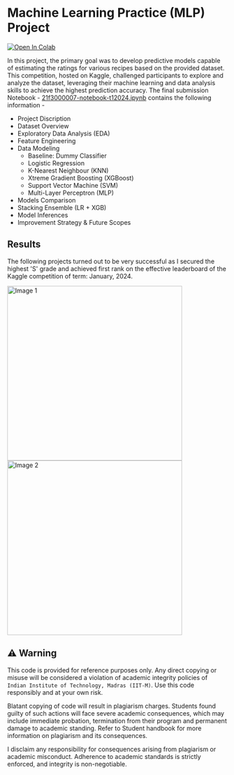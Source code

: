 # Machine Learning Practice (MLP) Project
[![Open In Colab](https://colab.research.google.com/assets/colab-badge.svg)](https://colab.research.google.com/drive/10Mxd9S36BOADXVv4WcqpmeBv32qAVQmM)

In this project, the primary goal was to develop predictive models capable of estimating the ratings for various recipes based on the provided dataset. This competition, hosted on Kaggle, challenged participants to explore and analyze the dataset, leveraging their machine learning and data analysis skills to achieve the highest prediction accuracy. The final submission Notebook - [21f3000007-notebook-t12024.ipynb](https://github.com/tushar-mahalya/IITM-Capstone-Projects/blob/root/Machine%20Learning%20Practice%20(MLP)%20Project/21f3000007-notebook-t12024.ipynb) contains the following information -
- Project Discription
- Dataset Overview
- Exploratory Data Analysis (EDA)
- Feature Engineering
- Data Modeling
  - Baseline: Dummy Classifier
  - Logistic Regression
  - K-Nearest Neighbour (KNN)
  - Xtreme Gradient Boosting (XGBoost)
  - Support Vector Machine (SVM)
  - Multi-Layer Perceptron (MLP)
- Models Comparison
- Stacking Ensemble (LR + XGB)
- Model Inferences
- Improvement Strategy & Future Scopes

## Results
The following projects turned out to be very successful as I secured the highest 'S' grade and achieved first rank on the effective leaderboard of the Kaggle competition of term: January, 2024.

<img src="https://tushar-mahalya.github.io/images-repo/mlp_kaggle_leaderboard.jpg" alt="Image 1" width="400"/> <img src="https://tushar-mahalya.github.io/images-repo/mlp_project_grade.jpg" alt="Image 2" width="400"/>

## ⚠️ Warning
This code is provided for reference purposes only. Any direct copying or misuse will be considered a violation of academic integrity policies of `Indian Institute of Technology, Madras (IIT-M)`. Use this code responsibly and at your own risk.

Blatant copying of code will result in plagiarism charges. Students found guilty of such actions will face severe academic consequences, which may include immediate probation, termination from their program and permanent damage to academic standing. Refer to Student handbook for more information on plagiarism and its consequences.

I disclaim any responsibility for consequences arising from plagiarism or academic misconduct. Adherence to academic standards is strictly enforced, and integrity is non-negotiable.

